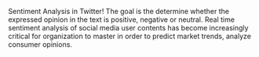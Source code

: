 <!---
sou35/sou35 is a ✨ special ✨ repository because its `README.md` (this file) appears on your GitHub profile.
You can click the Preview link to take a look at your changes.
--->
Sentiment Analysis in Twitter!
The goal is the determine whether the expressed opinion in the text is positive, negative or neutral.
Real time sentiment analysis of social media user contents has become increasingly critical for organization to master in order to predict market trends, analyze consumer opinions.


